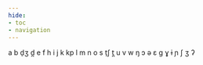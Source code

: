 ```yaml
---
hide:
- toc
- navigation
---
```

a
b
d̠ʒ
d̪
e
f
h
i
j
k
kp
l
m
n
o
s
t̠ʃ
t̪
u
v
w
ŋ
ɔ
ə
ɛ
ɡ
ɣ
ɨ
ɲ
ʃ
ʒ
ʔ
